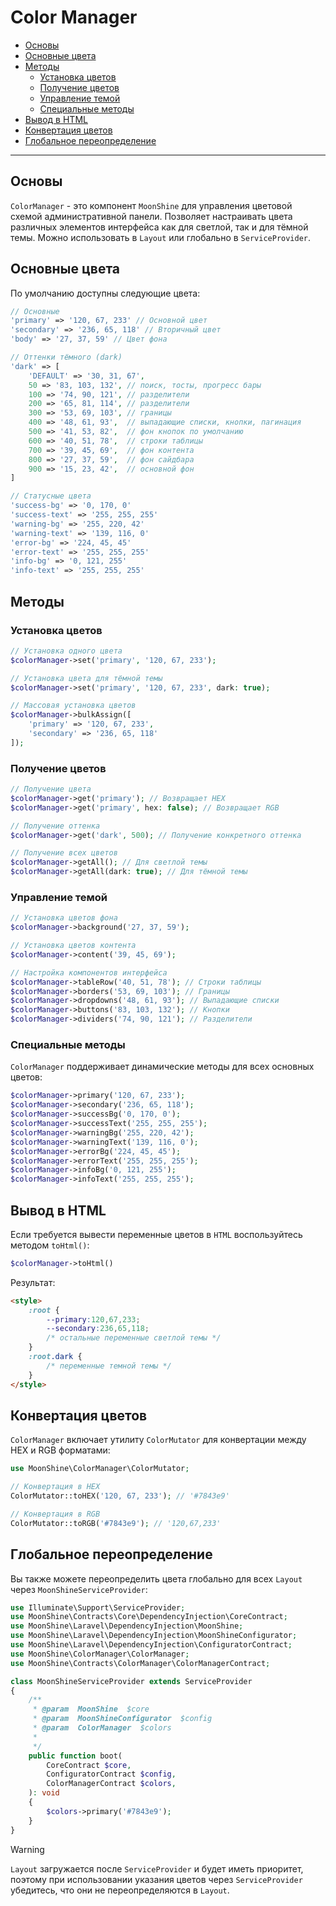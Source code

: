 # Color Manager

- [Основы](#basics)
- [Основные цвета](#default-colors)
- [Методы](#methods)
    - [Установка цветов](#set-colors)
    - [Получение цветов](#get-colors)
    - [Управление темой](#theme)
    - [Специальные методы](#special)
- [Вывод в HTML](#html)
- [Конвертация цветов](#conversion)
- [Глобальное переопределение](#service-provider)

---

<a name="basics"></a>
## Основы

`ColorManager` - это компонент `MoonShine` для управления цветовой схемой административной панели. 
Позволяет настраивать цвета различных элементов интерфейса как для светлой, так и для тёмной темы.
Можно использовать в `Layout` или глобально в `ServiceProvider`.

<a name="default-colors"></a>
## Основные цвета

По умолчанию доступны следующие цвета:

```php
// Основные
'primary' => '120, 67, 233' // Основной цвет
'secondary' => '236, 65, 118' // Вторичный цвет
'body' => '27, 37, 59' // Цвет фона

// Оттенки тёмного (dark)
'dark' => [
    'DEFAULT' => '30, 31, 67',
    50 => '83, 103, 132', // поиск, тосты, прогресс бары
    100 => '74, 90, 121', // разделители
    200 => '65, 81, 114', // разделители
    300 => '53, 69, 103', // границы
    400 => '48, 61, 93',  // выпадающие списки, кнопки, пагинация
    500 => '41, 53, 82',  // фон кнопок по умолчанию
    600 => '40, 51, 78',  // строки таблицы
    700 => '39, 45, 69',  // фон контента
    800 => '27, 37, 59',  // фон сайдбара
    900 => '15, 23, 42',  // основной фон
]

// Статусные цвета
'success-bg' => '0, 170, 0'
'success-text' => '255, 255, 255'
'warning-bg' => '255, 220, 42'
'warning-text' => '139, 116, 0'
'error-bg' => '224, 45, 45'
'error-text' => '255, 255, 255'
'info-bg' => '0, 121, 255'
'info-text' => '255, 255, 255'
```

<a name="methods"></a>
## Методы

<a name="set-colors"></a>
### Установка цветов

```php
// Установка одного цвета
$colorManager->set('primary', '120, 67, 233');

// Установка цвета для тёмной темы
$colorManager->set('primary', '120, 67, 233', dark: true);

// Массовая установка цветов
$colorManager->bulkAssign([
    'primary' => '120, 67, 233',
    'secondary' => '236, 65, 118'
]);
```

<a name="get-colors"></a>
### Получение цветов

```php
// Получение цвета
$colorManager->get('primary'); // Возвращает HEX
$colorManager->get('primary', hex: false); // Возвращает RGB

// Получение оттенка
$colorManager->get('dark', 500); // Получение конкретного оттенка

// Получение всех цветов
$colorManager->getAll(); // Для светлой темы
$colorManager->getAll(dark: true); // Для тёмной темы
```

<a name="theme"></a>
### Управление темой

```php
// Установка цветов фона
$colorManager->background('27, 37, 59');

// Установка цветов контента
$colorManager->content('39, 45, 69');

// Настройка компонентов интерфейса
$colorManager->tableRow('40, 51, 78'); // Строки таблицы
$colorManager->borders('53, 69, 103'); // Границы
$colorManager->dropdowns('48, 61, 93'); // Выпадающие списки
$colorManager->buttons('83, 103, 132'); // Кнопки
$colorManager->dividers('74, 90, 121'); // Разделители
```

<a name="special"></a>
### Специальные методы

`ColorManager` поддерживает динамические методы для всех основных цветов:

```php
$colorManager->primary('120, 67, 233');
$colorManager->secondary('236, 65, 118');
$colorManager->successBg('0, 170, 0');
$colorManager->successText('255, 255, 255');
$colorManager->warningBg('255, 220, 42');
$colorManager->warningText('139, 116, 0');
$colorManager->errorBg('224, 45, 45');
$colorManager->errorText('255, 255, 255');
$colorManager->infoBg('0, 121, 255');
$colorManager->infoText('255, 255, 255');
```

<a name="html"></a>
## Вывод в HTML

Если требуется вывести переменные цветов в `HTML` воспользуйтесь методом `toHtml()`:

```php
$colorManager->toHtml()
```

Результат:

```html
<style>
    :root {
        --primary:120,67,233;
        --secondary:236,65,118;
        /* остальные переменные светлой темы */
    }
    :root.dark {
        /* переменные темной темы */
    }
</style>
```

<a name="conversion"></a>
## Конвертация цветов

`ColorManager` включает утилиту `ColorMutator` для конвертации между HEX и RGB форматами:

```php
use MoonShine\ColorManager\ColorMutator;

// Конвертация в HEX
ColorMutator::toHEX('120, 67, 233'); // '#7843e9'

// Конвертация в RGB
ColorMutator::toRGB('#7843e9'); // '120,67,233'
```

<a name="service-provider"></a>
## Глобальное переопределение

Вы также можете переопределить цвета глобально для всех `Layout` через `MoonShineServiceProvider`:

```php
use Illuminate\Support\ServiceProvider;
use MoonShine\Contracts\Core\DependencyInjection\CoreContract;
use MoonShine\Laravel\DependencyInjection\MoonShine;
use MoonShine\Laravel\DependencyInjection\MoonShineConfigurator;
use MoonShine\Laravel\DependencyInjection\ConfiguratorContract;
use MoonShine\ColorManager\ColorManager;
use MoonShine\Contracts\ColorManager\ColorManagerContract;

class MoonShineServiceProvider extends ServiceProvider
{
    /**
     * @param  MoonShine  $core
     * @param  MoonShineConfigurator  $config
     * @param  ColorManager  $colors
     *
     */
    public function boot(
        CoreContract $core,
        ConfiguratorContract $config,
        ColorManagerContract $colors,
    ): void
    {
        $colors->primary('#7843e9');
    }
}
```

> [!WARNING]
> `Layout` загружается после `ServiceProvider` и будет иметь приоритет, поэтому при использовании указания цветов через `ServiceProvider` убедитесь, что они не переопределяются в `Layout`.
